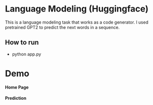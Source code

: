 # Language Modeling (Huggingface)
This is a language modeling task that works as a code generator. I used pretrained GPT2 to predict the next words in a sequence.

## How to run
- python app.py

# Demo
#### Home Page


#### Prediction

